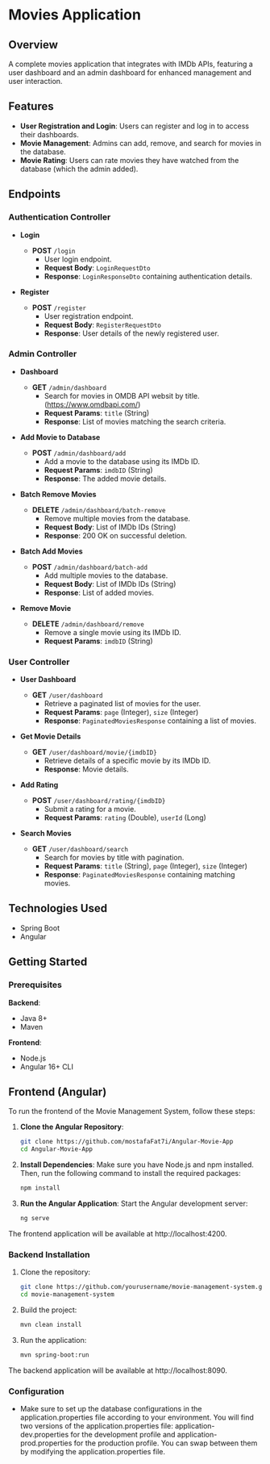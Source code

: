 # Movies Application

## Overview

A complete movies application that integrates with IMDb APIs, featuring a user dashboard and an admin dashboard for enhanced management and user interaction.

## Features

- **User Registration and Login**: Users can register and log in to access their dashboards.
- **Movie Management**: Admins can add, remove, and search for movies in the database.
- **Movie Rating**: Users can rate movies they have watched from the database (which the admin added).

## Endpoints

### Authentication Controller

- **Login**
  - **POST** `/login`
    - User login endpoint.
    - **Request Body**: `LoginRequestDto`
    - **Response**: `LoginResponseDto` containing authentication details.

- **Register**
  - **POST** `/register`
    - User registration endpoint.
    - **Request Body**: `RegisterRequestDto`
    - **Response**: User details of the newly registered user.


### Admin Controller

- **Dashboard**
  - **GET** `/admin/dashboard`
    - Search for movies in OMDB API websit by title. (https://www.omdbapi.com/)
    - **Request Params**: `title` (String)
    - **Response**: List of movies matching the search criteria.

- **Add Movie to Database**
  - **POST** `/admin/dashboard/add`
    - Add a movie to the database using its IMDb ID.
    - **Request Params**: `imdbID` (String)
    - **Response**: The added movie details.

- **Batch Remove Movies**
  - **DELETE** `/admin/dashboard/batch-remove`
    - Remove multiple movies from the database.
    - **Request Body**: List of IMDb IDs (String)
    - **Response**: 200 OK on successful deletion.

- **Batch Add Movies**
  - **POST** `/admin/dashboard/batch-add`
    - Add multiple movies to the database.
    - **Request Body**: List of IMDb IDs (String)
    - **Response**: List of added movies.

- **Remove Movie**
  - **DELETE** `/admin/dashboard/remove`
    - Remove a single movie using its IMDb ID.
    - **Request Params**: `imdbID` (String)

### User Controller

- **User Dashboard**
  - **GET** `/user/dashboard`
    - Retrieve a paginated list of movies for the user.
    - **Request Params**: `page` (Integer), `size` (Integer)
    - **Response**: `PaginatedMoviesResponse` containing a list of movies.

- **Get Movie Details**
  - **GET** `/user/dashboard/movie/{imdbID}`
    - Retrieve details of a specific movie by its IMDb ID.
    - **Response**: Movie details.

- **Add Rating**
  - **POST** `/user/dashboard/rating/{imdbID}`
    - Submit a rating for a movie.
    - **Request Params**: `rating` (Double), `userId` (Long)

- **Search Movies**
  - **GET** `/user/dashboard/search`
    - Search for movies by title with pagination.
    - **Request Params**: `title` (String), `page` (Integer), `size` (Integer)
    - **Response**: `PaginatedMoviesResponse` containing matching movies.

## Technologies Used

- Spring Boot
- Angular

## Getting Started

### Prerequisites

**Backend**:
- Java 8+
- Maven

**Frontend**:
- Node.js
- Angular 16+ CLI

## Frontend (Angular)

To run the frontend of the Movie Management System, follow these steps:

1. **Clone the Angular Repository**:
   ```bash
   git clone https://github.com/mostafaFat7i/Angular-Movie-App
   cd Angular-Movie-App
2. **Install Dependencies**: Make sure you have Node.js and npm installed. Then, run the following command to install the required packages:
   ```bash
   npm install
3. **Run the Angular Application**: Start the Angular development server:
   ```bash
   ng serve
The frontend application will be available at http://localhost:4200.

### Backend Installation
1. Clone the repository:
   ```bash
   git clone https://github.com/yourusername/movie-management-system.git
   cd movie-management-system
2. Build the project:
   ```bash
   mvn clean install
3. Run the application:
   ```bash
   mvn spring-boot:run

The backend application will be available at http://localhost:8090.

### Configuration
- Make sure to set up the database configurations in the application.properties file according to your environment. You will find two versions of the application.properties file: application-dev.properties for the development profile and application-prod.properties for the production profile. You can swap between them by modifying the application.properties file.





